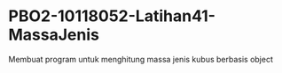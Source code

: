 # PBO2-10118052-Latihan41-MassaJenis
Membuat program untuk menghitung massa jenis kubus berbasis object
